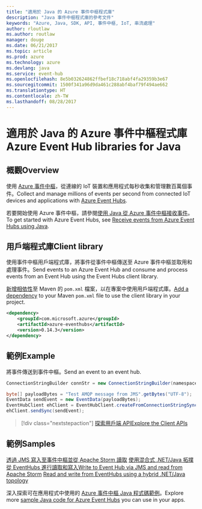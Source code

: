 ```yaml
---
title: "適用於 Java 的 Azure 事件中樞程式庫"
description: "Java 事件中樞程式庫的參考文件"
keywords: "Azure, Java, SDK, API, 事件中樞, IoT, 串流處理"
author: rloutlaw
ms.author: routlaw
manager: douge
ms.date: 06/21/2017
ms.topic: article
ms.prod: azure
ms.technology: azure
ms.devlang: java
ms.service: event-hub
ms.openlocfilehash: 8e5b032624862ffbef18c718abf4fa29359b3e67
ms.sourcegitcommit: 1500f341a96d9da461c288abf4baf79f494ae662
ms.translationtype: HT
ms.contentlocale: zh-TW
ms.lasthandoff: 08/28/2017
---
```

# <a name="azure-event-hub-libraries-for-java"></a><span data-ttu-id="9ff23-104">適用於 Java 的 Azure 事件中樞程式庫</span><span class="sxs-lookup"><span data-stu-id="9ff23-104">Azure Event Hub libraries for Java</span></span>

## <a name="overview"></a><span data-ttu-id="9ff23-105">概觀</span><span class="sxs-lookup"><span data-stu-id="9ff23-105">Overview</span></span>

<span data-ttu-id="9ff23-106">使用 [Azure 事件中樞](/azure/event-hubs/event-hubs-what-is-event-hubs)，從連線的 IoT 裝置和應用程式每秒收集和管理數百萬個事件。</span><span class="sxs-lookup"><span data-stu-id="9ff23-106">Collect and manage millions of events per second from connected IoT devices and applications with [Azure Event Hubs](/azure/event-hubs/event-hubs-what-is-event-hubs).</span></span>

<span data-ttu-id="9ff23-107">若要開始使用 Azure 事件中樞，請參閱[使用 Java 從 Azure 事件中樞接收事件](/azure/event-hubs/event-hubs-java-get-started-receive-eph)。</span><span class="sxs-lookup"><span data-stu-id="9ff23-107">To get started with Azure Event Hubs, see [Receive events from Azure Event Hubs using Java](/azure/event-hubs/event-hubs-java-get-started-receive-eph).</span></span>


## <a name="client-library"></a><span data-ttu-id="9ff23-108">用戶端程式庫</span><span class="sxs-lookup"><span data-stu-id="9ff23-108">Client library</span></span>

<span data-ttu-id="9ff23-109">使用事件中樞用戶端程式庫，將事件從事件中樞傳送至 Azure 事件中樞並取用和處理事件。</span><span class="sxs-lookup"><span data-stu-id="9ff23-109">Send events to an Azure Event Hub and consume and process events from an Event Hub using the Event Hubs client library.</span></span>

<span data-ttu-id="9ff23-110">[新增相依性](https://maven.apache.org/guides/getting-started/index.html#How_do_I_use_external_dependencies)至 Maven 的 `pom.xml` 檔案，以在專案中使用用戶端程式庫。</span><span class="sxs-lookup"><span data-stu-id="9ff23-110">[Add a dependency](https://maven.apache.org/guides/getting-started/index.html#How_do_I_use_external_dependencies) to your Maven `pom.xml` file to use the client library in your project.</span></span>  

```XML
<dependency>
    <groupId>com.microsoft.azure</groupId>
    <artifactId>azure-eventhubs</artifactId>
    <version>0.14.3</version>
</dependency>
```   

## <a name="example"></a><span data-ttu-id="9ff23-111">範例</span><span class="sxs-lookup"><span data-stu-id="9ff23-111">Example</span></span>

<span data-ttu-id="9ff23-112">將事件傳送到事件中樞。</span><span class="sxs-lookup"><span data-stu-id="9ff23-112">Send an event to an event hub.</span></span>

```java
ConnectionStringBuilder connStr = new ConnectionStringBuilder(namespaceName, eventHubName,sasKeyName, sasKey);

byte[] payloadBytes = "Test AMQP message from JMS".getBytes("UTF-8");
EventData sendEvent = new EventData(payloadBytes);
EventHubClient ehClient = EventHubClient.createFromConnectionStringSync(connStr.toString());
ehClient.sendSync(sendEvent);
```

> [!div class="nextstepaction"]
> [<span data-ttu-id="9ff23-113">探索用戶端 API</span><span class="sxs-lookup"><span data-stu-id="9ff23-113">Explore the Client APIs</span></span>](/java/api/overview/azure/eventhub/clientlibrary)


## <a name="samples"></a><span data-ttu-id="9ff23-114">範例</span><span class="sxs-lookup"><span data-stu-id="9ff23-114">Samples</span></span>

<span data-ttu-id="9ff23-115">[透過 JMS 寫入至事件中樞並從 Apache Storm 讀取][1]
[使用混合式 .NET/Java 拓撲從 EventHubs 進行讀取和寫入][2]</span><span class="sxs-lookup"><span data-stu-id="9ff23-115">[Write to Event Hub via JMS and read from Apache Storm][1]
[Read and write from EventHubs using a hybrid .NET/Java topology][2]</span></span> 

[1]: https://github.com/Azure-Samples/event-hubs-java-storm-sender-jms-receiver
[2]: https://github.com/Azure-Samples/hdinsight-dotnet-java-storm-eventhub

<span data-ttu-id="9ff23-116">深入探索可在應用程式中使用的 [Azure 事件中樞 Java 程式碼範例](https://azure.microsoft.com/resources/samples/?platform=java&term=event)。</span><span class="sxs-lookup"><span data-stu-id="9ff23-116">Explore more [sample Java code for Azure Event Hubs](https://azure.microsoft.com/resources/samples/?platform=java&term=event) you can use in your apps.</span></span>

